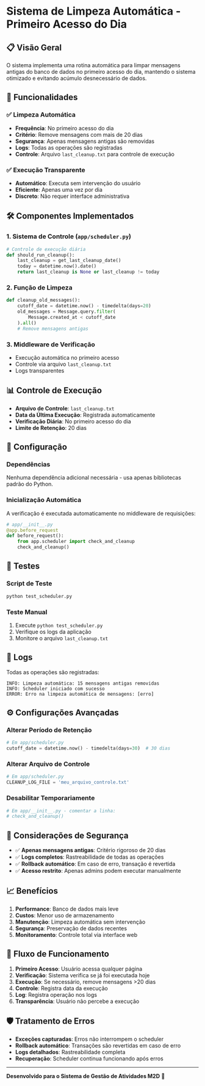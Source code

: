 # Sistema de Limpeza Automática - Primeiro Acesso do Dia

## 📋 Visão Geral

O sistema implementa uma rotina automática para limpar mensagens antigas do banco de dados no primeiro acesso do dia, mantendo o sistema otimizado e evitando acúmulo desnecessário de dados.

## 🚀 Funcionalidades

### ✅ Limpeza Automática
- **Frequência**: No primeiro acesso do dia
- **Critério**: Remove mensagens com mais de 20 dias
- **Segurança**: Apenas mensagens antigas são removidas
- **Logs**: Todas as operações são registradas
- **Controle**: Arquivo `last_cleanup.txt` para controle de execução

### ✅ Execução Transparente
- **Automático**: Executa sem intervenção do usuário
- **Eficiente**: Apenas uma vez por dia
- **Discreto**: Não requer interface administrativa

## 🛠️ Componentes Implementados

### 1. **Sistema de Controle** (`app/scheduler.py`)
```python
# Controle de execução diária
def should_run_cleanup():
    last_cleanup = get_last_cleanup_date()
    today = datetime.now().date()
    return last_cleanup is None or last_cleanup != today
```

### 2. **Função de Limpeza**
```python
def cleanup_old_messages():
    cutoff_date = datetime.now() - timedelta(days=20)
    old_messages = Message.query.filter(
        Message.created_at < cutoff_date
    ).all()
    # Remove mensagens antigas
```

### 3. **Middleware de Verificação**
- Execução automática no primeiro acesso
- Controle via arquivo `last_cleanup.txt`
- Logs transparentes

## 📊 Controle de Execução

- **Arquivo de Controle**: `last_cleanup.txt`
- **Data da Última Execução**: Registrada automaticamente
- **Verificação Diária**: No primeiro acesso do dia
- **Limite de Retenção**: 20 dias

## 🔧 Configuração

### Dependências
Nenhuma dependência adicional necessária - usa apenas bibliotecas padrão do Python.

### Inicialização Automática
A verificação é executada automaticamente no middleware de requisições:

```python
# app/__init__.py
@app.before_request
def before_request():
    from app.scheduler import check_and_cleanup
    check_and_cleanup()
```

## 🧪 Testes

### Script de Teste
```bash
python test_scheduler.py
```

### Teste Manual
1. Execute `python test_scheduler.py`
2. Verifique os logs da aplicação
3. Monitore o arquivo `last_cleanup.txt`

## 📝 Logs

Todas as operações são registradas:
```
INFO: Limpeza automática: 15 mensagens antigas removidas
INFO: Scheduler iniciado com sucesso
ERROR: Erro na limpeza automática de mensagens: [erro]
```

## ⚙️ Configurações Avançadas

### Alterar Período de Retenção
```python
# Em app/scheduler.py
cutoff_date = datetime.now() - timedelta(days=30)  # 30 dias
```

### Alterar Arquivo de Controle
```python
# Em app/scheduler.py
CLEANUP_LOG_FILE = 'meu_arquivo_controle.txt'
```

### Desabilitar Temporariamente
```python
# Em app/__init__.py - comentar a linha:
# check_and_cleanup()
```

## 🚨 Considerações de Segurança

- ✅ **Apenas mensagens antigas**: Critério rigoroso de 20 dias
- ✅ **Logs completos**: Rastreabilidade de todas as operações
- ✅ **Rollback automático**: Em caso de erro, transação é revertida
- ✅ **Acesso restrito**: Apenas admins podem executar manualmente

## 📈 Benefícios

1. **Performance**: Banco de dados mais leve
2. **Custos**: Menor uso de armazenamento
3. **Manutenção**: Limpeza automática sem intervenção
4. **Segurança**: Preservação de dados recentes
5. **Monitoramento**: Controle total via interface web

## 🔄 Fluxo de Funcionamento

1. **Primeiro Acesso**: Usuário acessa qualquer página
2. **Verificação**: Sistema verifica se já foi executada hoje
3. **Execução**: Se necessário, remove mensagens >20 dias
4. **Controle**: Registra data da execução
5. **Log**: Registra operação nos logs
6. **Transparência**: Usuário não percebe a execução

## 🛡️ Tratamento de Erros

- **Exceções capturadas**: Erros não interrompem o scheduler
- **Rollback automático**: Transações são revertidas em caso de erro
- **Logs detalhados**: Rastreabilidade completa
- **Recuperação**: Scheduler continua funcionando após erros

---

**Desenvolvido para o Sistema de Gestão de Atividades M2D** 🏢 